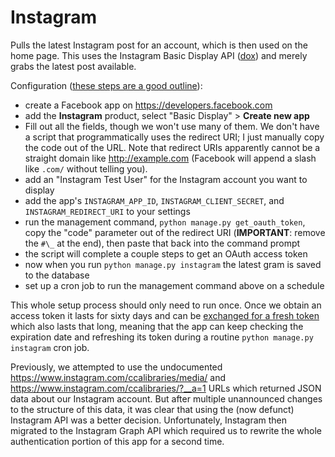 # Instagram

Pulls the latest Instagram post for an account, which is then used on the home page. This uses the Instagram Basic Display API ([dox](https://developers.facebook.com/docs/instagram-basic-display-api/getting-started)) and merely grabs the latest post available.

Configuration ([these steps are a good outline](https://developers.facebook.com/docs/instagram-basic-display-api/getting-started)):

- create a Facebook app on https://developers.facebook.com
- add the **Instagram** product, select "Basic Display" > **Create new app**
- Fill out all the fields, though we won't use many of them. We don't have a script that programmatically uses the redirect URI; I just manually copy the code out of the URL. Note that redirect URIs apparently cannot be a straight domain like http://example.com (Facebook will append a slash like `.com/` without telling you).
- add an "Instagram Test User" for the Instagram account you want to display
- add the app's `INSTAGRAM_APP_ID`, `INSTAGRAM_CLIENT_SECRET`, and `INSTAGRAM_REDIRECT_URI` to your settings
- run the management command, `python manage.py get_oauth_token`, copy the "code" parameter out of the redirect URI (**IMPORTANT**: remove the `#\_` at the end), then paste that back into the command prompt
- the script will complete a couple steps to get an OAuth access token
- now when you run `python manage.py instagram` the latest gram is saved to the database
- set up a cron job to run the management command above on a schedule

This whole setup process should only need to run once. Once we obtain an access token it lasts for sixty days and can be [exchanged for a fresh token](https://developers.facebook.com/docs/instagram-basic-display-api/guides/long-lived-access-tokens) which also lasts that long, meaning that the app can keep checking the expiration date and refreshing its token during a routine `python manage.py instagram` cron job.

Previously, we attempted to use the undocumented https://www.instagram.com/ccalibraries/media/ and https://www.instagram.com/ccalibraries/?__a=1 URLs which returned JSON data about our Instagram account. But after multiple unannounced changes to the structure of this data, it was clear that using the (now defunct) Instagram API was a better decision. Unfortunately, Instagram then migrated to the Instagram Graph API which required us to rewrite the whole authentication portion of this app for a second time.

